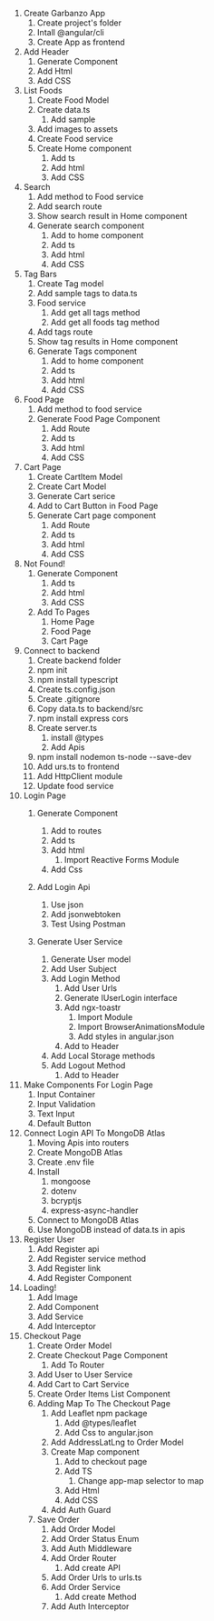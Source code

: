 1. Create Garbanzo App
    1. Create project's folder 
    2. Intall @angular/cli
    3. Create App as frontend 
2. Add Header
    1. Generate Component 
    2. Add Html 
    3. Add CSS
3. List Foods
    1. Create Food Model
    2. Create data.ts
        1. Add sample
    3. Add images to assets 
    4. Create Food service 
    5. Create Home component 
        1. Add ts
        2. Add html 
        3. Add CSS
4.  Search
    1. Add method to Food service
    2. Add search route 
    3. Show search result in Home component 
    4. Generate search component 
        1. Add to home component 
        2. Add ts
        3. Add html 
        4. Add CSS
5. Tag Bars
    1. Create Tag model
    2. Add sample tags to data.ts
    3. Food service 
        1. Add get all tags method 
        2. Add get all foods tag method
    4. Add tags route 
    5. Show tag results in Home component 
    6. Generate Tags component 
        1. Add to home component 
        2. Add ts
        3. Add html
        4. Add CSS
6. Food Page
    1. Add method to food service 
    2. Generate Food Page Component 
        1. Add Route
        2. Add ts
        3. Add html 
        4. Add CSS
7.  Cart Page 
    1. Create CartItem Model
    2. Create Cart Model 
    3. Generate Cart serice 
    4. Add to Cart Button in Food Page
    5. Generate Cart page component
        1. Add Route
        2. Add ts 
        3. Add html
        4. Add CSS
8. Not Found!
    1. Generate Component 
        1. Add ts
        2. Add html
        3. Add CSS
    2. Add To Pages
        1. Home Page 
        2. Food Page 
        3. Cart Page 
9. Connect to backend 
    1. Create backend folder
    2. npm init
    3. npm install typescript
    4. Create ts.config.json
    5. Create .gitignore
    6. Copy data.ts to backend/src
    7. npm install express cors
    8. Create server.ts
        1. install @types
        2. Add Apis
    9. npm install nodemon ts-node --save-dev
    10. Add urs.ts to frontend
    11. Add HttpClient module 
    12. Update food service 
10. Login Page
    1. Generate Component
        1. Add to routes
        2. Add ts
        3. Add html
            1. Import Reactive Forms Module
        4. Add Css
    2. Add Login Api
        1. Use json
        2. Add jsonwebtoken
        3. Test Using Postman

    3. Generate User Service
        1. Generate User model
        2. Add User Subject
        3. Add Login Method
            1. Add User Urls
            2. Generate IUserLogin interface
            3. Add ngx-toastr
                1. Import Module
                2. Import BrowserAnimationsModule
                3. Add styles in angular.json
            4. Add to Header
        4. Add Local Storage methods
        5. Add Logout Method
            1. Add to Header
11. Make Components For Login Page
    1.  Input Container 
    2.  Input Validation
    3.  Text Input
    4.  Default Button 
12. Connect Login API To MongoDB Atlas
    1.  Moving Apis into routers
    2.  Create MongoDB Atlas
    3.  Create .env file
    4.  Install
        1.  mongoose
        2.  dotenv
        3.  bcryptjs
        4.  express-async-handler
    5.  Connect to MongoDB Atlas
    6.  Use MongoDB instead of data.ts in apis
13. Register User
    1.  Add Register api
    2.  Add Register service method
    3.  Add Register link
    4.  Add Register Component
14. Loading!
    1.  Add Image
    2.  Add Component 
    3.  Add Service
    4.  Add Interceptor
15. Checkout Page
    1.  Create Order Model
    2.  Create Checkout Page Component
        1.  Add To Router
    3.  Add User to User Service
    4.  Add Cart to Cart Service
    5.  Create Order Items List Component
    6. Adding Map To The Checkout Page
        1.  Add Leaflet npm package
            1.  Add @types/leaflet
            2.  Add Css to angular.json
        2.  Add AddressLatLng to Order Model
        3.  Create Map component
            1.  Add to checkout page
            2.  Add TS
                1.  Change app-map selector to map
            3.  Add Html
            4.  Add CSS
        4.  Add Auth Guard
    7.  Save Order
        1.  Add Order Model
        2.  Add Order Status Enum
        3.  Add Auth Middleware
        4.  Add Order Router
            1.  Add create API
        5.  Add Order Urls to urls.ts
        6.  Add Order Service
            1.  Add create Method
        7.  Add Auth Interceptor






